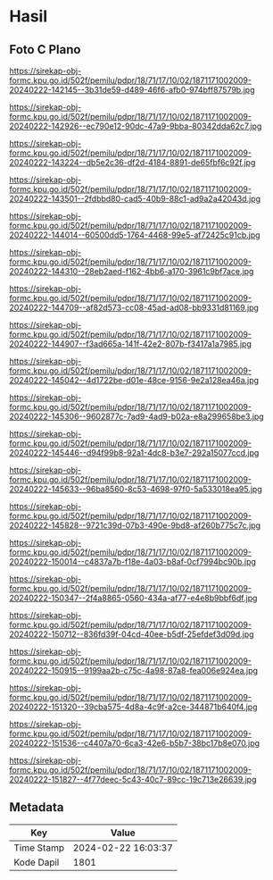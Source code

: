 # Hasil

## Foto C Plano

https://sirekap-obj-formc.kpu.go.id/502f/pemilu/pdpr/18/71/17/10/02/1871171002009-20240222-142145--3b31de59-d489-46f6-afb0-974bff87579b.jpg

https://sirekap-obj-formc.kpu.go.id/502f/pemilu/pdpr/18/71/17/10/02/1871171002009-20240222-142926--ec790e12-90dc-47a9-9bba-80342dda62c7.jpg

https://sirekap-obj-formc.kpu.go.id/502f/pemilu/pdpr/18/71/17/10/02/1871171002009-20240222-143224--db5e2c36-df2d-4184-8891-de65fbf6c92f.jpg

https://sirekap-obj-formc.kpu.go.id/502f/pemilu/pdpr/18/71/17/10/02/1871171002009-20240222-143501--2fdbbd80-cad5-40b9-88c1-ad9a2a42043d.jpg

https://sirekap-obj-formc.kpu.go.id/502f/pemilu/pdpr/18/71/17/10/02/1871171002009-20240222-144014--60500dd5-1764-4468-99e5-af72425c91cb.jpg

https://sirekap-obj-formc.kpu.go.id/502f/pemilu/pdpr/18/71/17/10/02/1871171002009-20240222-144310--28eb2aed-f162-4bb6-a170-3961c9bf7ace.jpg

https://sirekap-obj-formc.kpu.go.id/502f/pemilu/pdpr/18/71/17/10/02/1871171002009-20240222-144709--af82d573-cc08-45ad-ad08-bb9331d81169.jpg

https://sirekap-obj-formc.kpu.go.id/502f/pemilu/pdpr/18/71/17/10/02/1871171002009-20240222-144907--f3ad665a-141f-42e2-807b-f3417a1a7985.jpg

https://sirekap-obj-formc.kpu.go.id/502f/pemilu/pdpr/18/71/17/10/02/1871171002009-20240222-145042--4d1722be-d01e-48ce-9156-9e2a128ea46a.jpg

https://sirekap-obj-formc.kpu.go.id/502f/pemilu/pdpr/18/71/17/10/02/1871171002009-20240222-145306--9602877c-7ad9-4ad9-b02a-e8a299658be3.jpg

https://sirekap-obj-formc.kpu.go.id/502f/pemilu/pdpr/18/71/17/10/02/1871171002009-20240222-145446--d94f99b8-92a1-4dc8-b3e7-292a15077ccd.jpg

https://sirekap-obj-formc.kpu.go.id/502f/pemilu/pdpr/18/71/17/10/02/1871171002009-20240222-145633--96ba8560-8c53-4698-97f0-5a533018ea95.jpg

https://sirekap-obj-formc.kpu.go.id/502f/pemilu/pdpr/18/71/17/10/02/1871171002009-20240222-145828--9721c39d-07b3-490e-9bd8-af260b775c7c.jpg

https://sirekap-obj-formc.kpu.go.id/502f/pemilu/pdpr/18/71/17/10/02/1871171002009-20240222-150014--c4837a7b-f18e-4a03-b8af-0cf7994bc90b.jpg

https://sirekap-obj-formc.kpu.go.id/502f/pemilu/pdpr/18/71/17/10/02/1871171002009-20240222-150347--2f4a8865-0560-434a-af77-e4e8b9bbf6df.jpg

https://sirekap-obj-formc.kpu.go.id/502f/pemilu/pdpr/18/71/17/10/02/1871171002009-20240222-150712--836fd39f-04cd-40ee-b5df-25efdef3d09d.jpg

https://sirekap-obj-formc.kpu.go.id/502f/pemilu/pdpr/18/71/17/10/02/1871171002009-20240222-150915--9199aa2b-c75c-4a98-87a8-fea006e924ea.jpg

https://sirekap-obj-formc.kpu.go.id/502f/pemilu/pdpr/18/71/17/10/02/1871171002009-20240222-151320--39cba575-4d8a-4c9f-a2ce-344871b640f4.jpg

https://sirekap-obj-formc.kpu.go.id/502f/pemilu/pdpr/18/71/17/10/02/1871171002009-20240222-151536--c4407a70-6ca3-42e6-b5b7-38bc17b8e070.jpg

https://sirekap-obj-formc.kpu.go.id/502f/pemilu/pdpr/18/71/17/10/02/1871171002009-20240222-151827--4f77deec-5c43-40c7-89cc-19c713e26639.jpg


## Metadata

| Key        | Value               |
| ---------- | ------------------- |
| Time Stamp | 2024-02-22 16:03:37 |
| Kode Dapil | 1801                |



